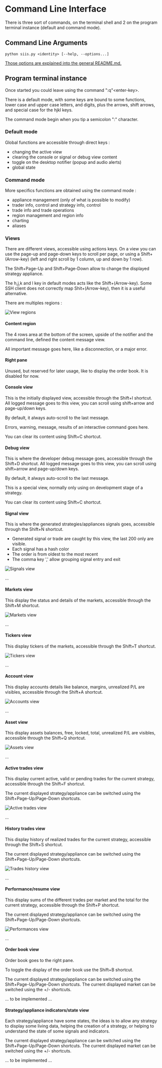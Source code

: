 # Command Line Interface #

There is three sort of commands, on the terminal shell and 2 on the program terminal instance (default and command mode).

## Command Line Arguments ##

```
python siis.py <identity> [--help, --options...]
```

[Those options are explained into the general README.md.](/README.md)

## Program terminal instance ##

Once started you could leave using the command ":q"\<enter-key>.

There is a default mode, with some keys are bound to some functions, lower case and upper case letters, and digits,
plus the arrows, shift arrows, and special case for the hjkl keys.

The command mode begin when you tip a semicolon ":" character.

### Default mode ###

Global functions are accessible through direct keys :
* changing the active view
* clearing the console or signal or debug view content
* toggle on the desktop notifier (popup and audio alerts)
* global state

### Command mode ###

More specifics functions are obtained using the command mode :
* appliance management (only of what is possible to modify)
* trader info, control and strategy info, control
* trade info and trade operations
* region management and region info
* charting
* aliases

### Views ###

There are different views, accessible using actions keys.
On a view you can use the page-up and page-down keys to scroll per page,
or using a Shift+(Arrow-key) (left and right scroll by 1 column, up and down by 1 row).

The Shift+Page-Up and Shift+Page-Down allow to change the displayed strategy appliance.

The h,j,k and l key in default modes acts like the Shift+(Arrow-key). Some SSH client does not
correctly map Shit+(Arrow-key), then it is a useful alternative.

There are multiples regions :

![View regions](/doc/img/viewareas1.png)

#### Content region ###

The 4 rows area at the bottom of the screen, upside of the notifier and the command line,
defined the content message view.

All important message goes here, like a disconnection, or a major error.

#### Right pane ####

Unused, but reserved for later usage, like to display the order book.
It is disabled for now.

#### Console view ####

This is the initially displayed view, accessible through the Shift+I shortcut.
All logged message goes to this view, you can scroll using shift+arrow and page-up/down keys.

By default, it always auto-scroll to the last message.

Errors, warning, message, results of an interactive command goes here.

You can clear its content using Shift+C shortcut.

#### Debug view ####

This is where the developer debug message goes, accessible through the Shift+D shortcut.
All logged message goes to this view, you can scroll using shift+arrow and page-up/down keys.

By default, it always auto-scroll to the last message.

This is a special view, normally only using on development stage of a strategy.

You can clear its content using Shift+C shortcut.

#### Signal view ####

This is where the generated strategies/appliances signals goes, accessible through the Shift+N shortcut.

* Generated signal or trade are caught by this view, the last 200 only are visible.
* Each signal has a hash color
* The order is from oldest to the most recent
* The comma key ',' allow grouping signal entry and exit

![Signals view](/doc/img/signalsview1.png)

...

#### Markets view ####

This display the status and details of the markets, accessible through the Shift+M shortcut.

![Markets view](/doc/img/marketsview1.png)

...

#### Tickers view ####

This display tickers of the markets, accessible through the Shift+T shortcut.

![Tickers view](/doc/img/tickersview1.png)

...

#### Account view ####

This display accounts details like balance, margins, unrealized P/L are visibles, accessible through the Shift+A shortcut.

![Accounts view](/doc/img/accountsview1.png)

...

#### Asset view ####

This display assets balances, free, locked, total, unrealized P/L are visibles, accessible through the Shift+Q shortcut.

![Assets view](/doc/img/accountsview1.png)

...

#### Active trades view ####

This display current active, valid or pending trades for the current strategy, accessible through the Shift+F shortcut.

The current displayed strategy/appliance can be switched using the Shift+Page-Up/Page-Down shortcuts.

![Active trades view](/doc/img/activetradesview1.png)

...

#### History trades view ####

This display history of realized trades for the current strategy, accessible through the Shift+S shortcut.

The current displayed strategy/appliance can be switched using the Shift+Page-Up/Page-Down shortcuts.

![Trades history view](/doc/img/tradeshistoryview1.png)

...

#### Performance/resume view ####

This display sums of the different trades per market and the total for the current strategy, accessible through the Shift+P shortcut.

The current displayed strategy/appliance can be switched using the Shift+Page-Up/Page-Down shortcuts.

![Performances view](/doc/img/perfsview1.png)

...

#### Order book view ####

Order book goes to the right pane.

To toggle the display of the order book use the Shift+B shortcut.

The current displayed strategy/appliance can be switched using the Shift+Page-Up/Page-Down shortcuts.
The current displayed market can be switched using the +/- shortcuts.

... to be implemented ...

#### Strategy/appliance indicators/state view ####

Each strategy/appliance have some states, the ideas is to allow any strategy to display some living data, helping the
creation of a strategy, or helping to understand the state of some signals and indicators.

The current displayed strategy/appliance can be switched using the Shift+Page-Up/Page-Down shortcuts.
The current displayed market can be switched using the +/- shortcuts.

... to be implemented ...
